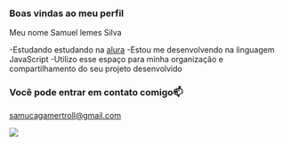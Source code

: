 ### Boas vindas ao meu perfil
 
Meu nome Samuel lemes Silva 

-Estudando estudando na [alura](httos://www.alino.com.br)
-Estou me desenvolvendo na linguagem JavaScript
-Utilizo esse espaço para minha organização e compartilhamento do seu projeto desenvolvido

### Você pode entrar em contato comigo📫

samucagamertroll@gmail.com


![](https://media1.tenor.com/m/xmlzWhLqwQAAAAAC/ygona-moura.gif)

